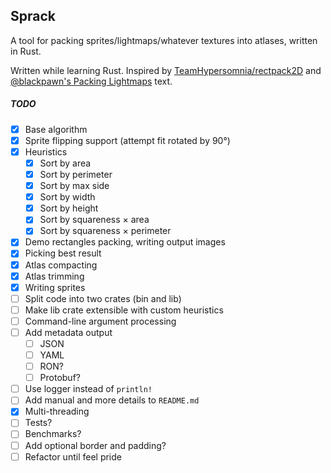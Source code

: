 ## Sprack

A tool for packing sprites/lightmaps/whatever textures into atlases, written in Rust.

Written while learning Rust. Inspired by [TeamHypersomnia/rectpack2D](https://github.com/TeamHypersomnia/rectpack2D)
and [@blackpawn's Packing Lightmaps](http://blackpawn.com/texts/lightmaps/default.html) text.

##### TODO
- [x] Base algorithm
- [x] Sprite flipping support (attempt fit rotated by 90°)
- [x] Heuristics
  - [x] Sort by area
  - [x] Sort by perimeter
  - [x] Sort by max side
  - [x] Sort by width
  - [x] Sort by height
  - [x] Sort by squareness × area
  - [x] Sort by squareness × perimeter
- [x] Demo rectangles packing, writing output images
- [x] Picking best result
- [x] Atlas compacting
- [x] Atlas trimming
- [x] Writing sprites
- [ ] Split code into two crates (bin and lib)
- [ ] Make lib crate extensible with custom heuristics
- [ ] Command-line argument processing
- [ ] Add metadata output
  - [ ] JSON
  - [ ] YAML
  - [ ] RON?
  - [ ] Protobuf?
- [ ] Use logger instead of `println!`
- [ ] Add manual and more details to `README.md`
- [x] Multi-threading
- [ ] Tests?
- [ ] Benchmarks?
- [ ] Add optional border and padding?
- [ ] Refactor until feel pride
